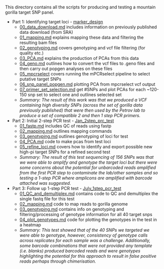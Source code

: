 This directory contains all the scripts for producing and testing a mountain gorilla target SNP panel.  

- Part 1: Identifying target loci - [marker_design](https://github.com/sudmantlab/rishi/tree/main/gorilla_census/marker_design)
  - [00_data_download.md](https://github.com/sudmantlab/rishi/blob/main/gorilla_census/marker_design/00_data_download.md) includes information on previously published data download (from SRA)
  - [01_mapping.md](https://github.com/sudmantlab/rishi/blob/main/gorilla_census/marker_design/01_mapping.md) explains mapping these data and filtering the resulting bam files
  - [02_genotyping.md](https://github.com/sudmantlab/rishi/blob/main/gorilla_census/marker_design/02_genotyping.md) covers genotyping and vcf file filtering (for quality etc.)
  - [03_PCA.md](https://github.com/sudmantlab/rishi/blob/main/gorilla_census/marker_design/03_PCA.md) explains the production of PCAs from this data
  - [04_geno.md](https://github.com/sudmantlab/rishi/blob/main/gorilla_census/marker_design/04_geno.md) outlines how to convert the vcf files to .geno files and then carry out popgen analyses on these files
  - [05_mpcrselect](https://github.com/sudmantlab/rishi/blob/main/gorilla_census/marker_design/05_mpcrselect.md) covers running the mPCRselect pipeline to select putative target SNPs
  - [06_snp_panel_popgen.md](https://github.com/sudmantlab/rishi/blob/main/gorilla_census/marker_design/06_snp_panel_popgen.md) plotting PCA from mpcrselect vcf output
  - [07_primer_set_selection.md](https://github.com/sudmantlab/rishi/blob/main/gorilla_census/marker_design/07_primer_set_selection.md) get #SNPs and plot PCAs for each ~120-150 snp set to select one and outlines selected set
  - *Summary: The result of this work was that we produced a VCF containing high diversity SNPs (across the set of gorilla data previously published) that were then used by the Petrov lab to produce a set of compatible 2 and then 1 step PCR primers.*
- Part 2: Initial 2-step PCR test - [Jan_2step_prc_test](https://github.com/sudmantlab/rishi/tree/main/gorilla_census/Jan_2step_prc_test)
  - [01_fastp.md](https://github.com/sudmantlab/rishi/blob/main/gorilla_census/Jan_2step_prc_test/01_fastp.md) includes QC of reads using fastp
  - [02_mapping.md](https://github.com/sudmantlab/rishi/blob/main/gorilla_census/Jan_2step_prc_test/02_mapping.md) outlines mapping commands
  - [03_genotyping.md](https://github.com/sudmantlab/rishi/blob/main/gorilla_census/Jan_2step_prc_test/03_genotyping.md) outlines genotyping of loci for test
  - [04_PCA.md](https://github.com/sudmantlab/rishi/blob/main/gorilla_census/Jan_2step_prc_test/04_PCA.md) code to make pcas from test loci
  - [05_refine_loci.md](https://github.com/sudmantlab/rishi/blob/main/gorilla_census/Jan_2step_prc_test/05_refine_loci.md) covers how to identify and export possible new high-pi target SNPs for a refined second test
  - *Summary: The result of this test sequencing of 156 SNPs was that we were able to amplify and genotype the target loci but there were some concerns about the potential for unbarcoded reads amplified from the first PCR step to contaminate the lab/other samples and so testing a 1-step PCR where amplicons are amplified with barcode attached was suggested.*
- Part 3: Follow up 1-step PCR test - [July_1step_pcr_test](https://github.com/sudmantlab/rishi/tree/main/gorilla_census/July_1step_pcr_test)
  - [01_QC_and_demultiplex.md](https://github.com/sudmantlab/rishi/blob/main/gorilla_census/July_1step_pcr_test/01_QC_and_demultiplex.md) contains code to QC and demultiplex the single fastq file for this test
  - [02_mapping.md](https://github.com/sudmantlab/rishi/blob/main/gorilla_census/July_1step_pcr_test/02_mapping.md) code to map reads to gorilla genome
  - [03_genotyping.md](https://github.com/sudmantlab/rishi/blob/main/gorilla_census/July_1step_pcr_test/03_genotyping.md) contains info on genotyping and filtering/processing of genotype information for all 40 target snps
  - [04_plot_genotypes.md](https://github.com/sudmantlab/rishi/blob/main/gorilla_census/July_1step_pcr_test/04_plot_genotypes.md) code for plotting the genotypes in the test in a heatmap
  - *Summary: This test showed that of the 40 SNPs we targeted we were able to genotype, however, consistency of genotype calls across replicates for each sample was a challenge. Additionally, some barcode combinations that were not provided any template (i.e. blanks) produced barcoded reads and were genotypes highlighting the potential for this approach to result in false positive reads perhaps through chimerisation.*
